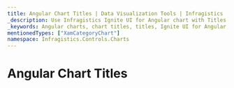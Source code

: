 ```yaml
---
title: Angular Chart Titles | Data Visualization Tools | Infragistics
_description: Use Infragistics Ignite UI for Angular chart with Titles
_keywords: Angular charts, chart titles, titles, Ignite UI for Angular, Infragistics
mentionedTypes: ["XamCategoryChart"]
namespace: Infragistics.Controls.Charts
---
```


# Angular Chart Titles

<!-- TODO info/example of chart's titles and subtitle -->

<!-- TODO info/example of axis's titles -->
